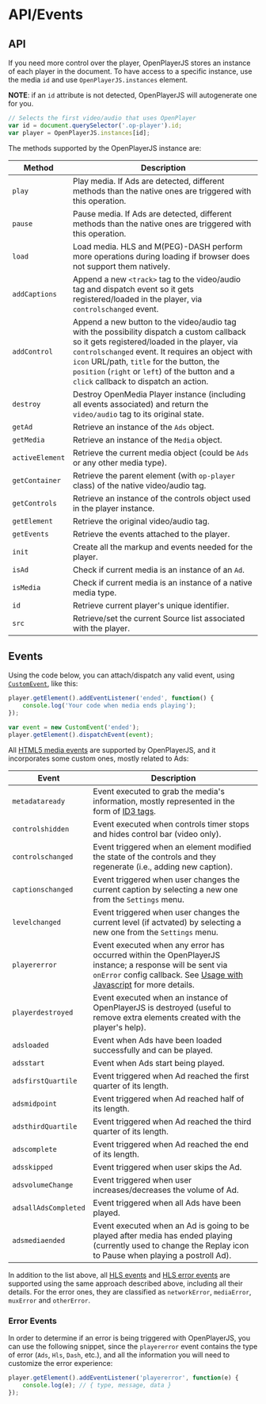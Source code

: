 # API/Events

## API

If you need more control over the player, OpenPlayerJS stores an instance of each player in the document. To have access to a specific instance, use the media `id` and use `OpenPlayerJS.instances` element.

**NOTE**: if an `id` attribute is not detected, OpenPlayerJS will autogenerate one for you.

```javascript
// Selects the first video/audio that uses OpenPlayer
var id = document.querySelector('.op-player').id;
var player = OpenPlayerJS.instances[id];
```

The methods supported by the OpenPlayerJS instance are:

Method | Description
--- | ---
`play` | Play media. If Ads are detected, different methods than the native ones are triggered with this operation.
`pause` | Pause media. If Ads are detected, different methods than the native ones are triggered with this operation.
`load` | Load media. HLS and M(PEG)-DASH perform more operations during loading if browser does not support them natively.
`addCaptions` | Append a new `<track>` tag to the video/audio tag and dispatch event so it gets registered/loaded in the player, via `controlschanged` event.
`addControl` | Append a new button to the video/audio tag with the possibility dispatch a custom callback so it gets registered/loaded in the player, via `controlschanged` event. It requires an object with `icon` URL/path, `title` for the button, the `position` (`right` or `left`) of the button and a `click` callback to dispatch an action.
`destroy` | Destroy OpenMedia Player instance (including all events associated) and return the `video/audio` tag to its original state.
`getAd` | Retrieve an instance of the `Ads` object.
`getMedia` | Retrieve an instance of the `Media` object.
`activeElement` | Retrieve the current media object (could be `Ads` or any other media type).
`getContainer` | Retrieve the parent element (with `op-player` class) of the native video/audio tag.
`getControls` | Retrieve an instance of the controls object used in the player instance.
`getElement` | Retrieve the original video/audio tag.
`getEvents` | Retrieve the events attached to the player.
`init` | Create all the markup and events needed for the player.
`isAd` | Check if current media is an instance of an `Ad`.
`isMedia` | Check if current media is an instance of a native media type.
`id` | Retrieve current player's unique identifier.
`src` | Retrieve/set the current Source list associated with the player.

## Events

Using the code below, you can attach/dispatch any valid event, using [`CustomEvent`](https://developer.mozilla.org/en-US/docs/Web/API/CustomEvent), like this:

```javascript
player.getElement().addEventListener('ended', function() {
    console.log('Your code when media ends playing');
});

var event = new CustomEvent('ended');
player.getElement().dispatchEvent(event);
```

All [HTML5 media events](https://developer.mozilla.org/en-US/docs/Web/Guide/Events/Media_events) are supported by OpenPlayerJS, and it incorporates some custom ones, mostly related to Ads:

Event | Description
--- | ---
`metadataready` | Event executed to grab the media's information, mostly represented in the form of [ID3 tags](https://id3.org/).
`controlshidden` | Event executed when controls timer stops and hides control bar (video only).
`controlschanged` | Event triggered when an element modified the state of the controls and they regenerate (i.e., adding new caption).
`captionschanged` | Event triggered when user changes the current caption by selecting a new one from the `Settings` menu.
`levelchanged` | Event triggered when user changes the current level (if actvated) by selecting a new one from the `Settings` menu.
`playererror` | Event executed when any error has occurred within the OpenPlayerJS instance; a response will be sent via `onError` config callback. See [Usage with Javascript](#usage-with-javascript) for more details.
`playerdestroyed` | Event executed when an instance of OpenPlayerJS is destroyed (useful to remove extra elements created with the player's help).
`adsloaded` | Event when Ads have been loaded successfully and can be played.
`adsstart` | Event when Ads start being played.
`adsfirstQuartile` | Event triggered when Ad reached the first quarter of its length.
`adsmidpoint` | Event triggered when Ad reached half of its length.
`adsthirdQuartile` | Event triggered when Ad reached the third quarter of its length.
`adscomplete` | Event triggered when Ad reached the end of its length.
`adsskipped` | Event triggered when user skips the Ad.
`adsvolumeChange` | Event triggered when user increases/decreases the volume of Ad.
`adsallAdsCompleted` | Event triggered when all Ads have been played.
`adsmediaended` | Event executed when an Ad is going to be played after media has ended playing (currently used to change the Replay icon to Pause when playing a postroll Ad).

In addition to the list above, all [HLS events](https://github.com/video-dev/hls.js/blob/master/docs/API.md#runtime-events) and [HLS error events](https://github.com/video-dev/hls.js/blob/master/docs/API.md#errors) are supported using the same approach described above, including all their details. For the error ones, they are classified as `networkError`, `mediaError`, `muxError` and `otherError`.

### Error Events

In order to determine if an error is being triggered with OpenPlayerJS, you can use the following snippet, since the `playererror` event contains the type of error (`Ads`, `Hls`, `Dash`, etc.), and all the information you will need to customize the error experience:

```javascript
player.getElement().addEventListener('playererror', function(e) {
    console.log(e); // { type, message, data }
});
```
